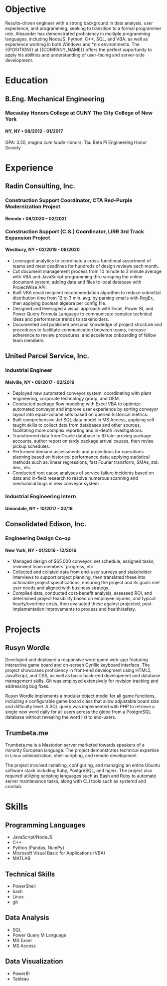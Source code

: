 # Objective

Results-driven engineer with a strong background in data analysis, user experience, and programming, seeking to transition to a formal programmer role. Alexander has demonstrated proficiency in multiple programming languages, including NodeJS, Python, C++, SQL, and VBA; as well as experience working in both Windows and \*nix environments. The {{POSITION}} at {{COMPANY_NAME}} offers the perfect opportunity to apply his abilities and understanding of user-facing and server-side development.


#  Education

##  B.Eng. Mechanical Engineering
###  Macaulay Honors College at CUNY The City College of New York
####  NY, NY • 08/2012 - 01/2017
GPA: 3.50, *magna cum laude*
Honors: Tau Beta Pi Engineering Honor Society


# Experience

##  Radin Consulting, Inc.
###  Construction Support Coordinator, CTA Red-Purple Modernization Project
####  Remote • 08/2020 – 02/2021
###  Construction Support (C.S.) Coordinator, LIRR 3rd Track Expansion Project
####  Westbury, NY • 02/2019 - 08/2020

- Leveraged analytics to coordinate a cross-functional assortment of teams and meet deadlines for hundreds of design reviews each month.
- Cut document management process from 10 minute to 2 minute average with VBA and JavaScript programming thru scraping the online document system, adding data and files to local database with ProjectWise API.
- Built VBA email recipient recommendation algorithm to reduce submittal distribution time from 12 to 3 min. avg. by parsing emails with RegEx, then applying boolean algebra per config file.
- Designed and leveraged a visual approach with Excel, Power BI, and Power Query Formula Language to communicate complex technical ideas and performance trends to stakeholders.
- Documented and published personal knowledge of project structure and procedures to facilitate communication between teams, increase adherence to review procedures, and accelerate onboarding of fellow team members.


##  United Parcel Service, Inc.
###  Industrial Engineer
####  Melville, NY • 09/2017 - 02/2019

- Deployed new automated conveyor system; coordinating with plant engineering, corporate technology group, and OEM.
- Conducted package flow modeling with Excel VBA to optimize automated conveyor and improve user experience by sorting conveyor layout into equal-volume sets based on queried historical metrics.
- Built comprehensive Jet SQL data model in MS Access, applying self-taught skills to collect data from databases and other sources, facilitating more complex reporting and in-depth investigations.
- Transformed data from Oracle database to ID late-arriving package accounts, author report on tardy package arrival causes, then revise pickup schedules.
- Performed demand assessments and projections for operations planning based on historical performance data; applying statistical methods such as: linear regressions, fast Fourier transform, SMAs, std. dev., etc.
- Conducted root cause analyses of service failure incidents based on data and in-field research to resolve numerous scanning and mechanical bugs in new conveyor system

###  Industrial Engineering Intern
#### Uniondale, NY • 10/2017 - 02/18


## Consolidated Edison, Inc.
###  Engineering Design Co-op
####  New York, NY • 01/2016 - 12/2016
- Managed design of $65,000 conveyor: set schedule, assigned tasks, reviewed team members' progress, etc.
- Collected and collated data from end-user surveys and stakeholder interviews to support project planning, then translated these into actionable project specifications, ensuring the project and its goals met user needs and aligned with business strategy.
- Compiled data, conducted cost-benefit analysis, assessed ROI, and determined project feasibility based on employee injuries, and typical hourly/overtime costs, then evaluated these against projected, post-implementation improvements to process and health/safety.


#  Projects

##  Rusyn Wordle
Developed and deployed a responsive word game web-app featuring interactive game board and on-screen Cyrillic keyboard interface. The project showcases proficiency in front-end development using HTML5, JavaScript, and CSS, as well as basic back-end development and database management skills. Git was employed extensively for revision tracking and addressing bug fixes.

Rusyn Wordle implements a modular object model for all game functions, including a configurable game board class that allow adjustable board size and difficulty level. A SQL query was implemented with PHP to retrieve a single new word daily for all users across the globe from a PostgreSQL database without revealing the word list to end-users.

##  Trumbeta.me
Trumbeta.me is a Mastodon server marketed towards speakers of a minority European language. The project demonstrates technical expertise in Linux administration, shell scripting, and remote development.

The project involved installing, configuring, and managing an entire Ubuntu software stack including Ruby, PostgreSQL, and nginx. The project also required utilizing scripting languages such as Bash and Ruby to automate server maintenance tasks, along with CLI tools such as systemd and crontab.


# Skills

## Programming Languages
- JavaScript/NodeJS
- C++
- Python (Pandas, NumPy)
- Microsoft Visual Basic for Applications (VBA)
- MATLAB

## Technical Skills 
- PowerShell
- bash
- Linux
- git

## Data Analysis
- SQL
- Power Query M Language
- MS Excel
- MS Access

## Data Visualization
- PowerBI
- Tableau
